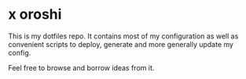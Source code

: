 # x oroshi

This is my dotfiles repo. It contains most of my configuration as well as
convenient scripts to deploy, generate and more generally update my config.




Feel free to browse and borrow ideas from it.
